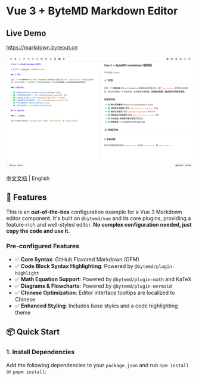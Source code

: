 # Vue 3 + ByteMD Markdown Editor

## Live Demo
https://markdown.byteout.cn

![markdown.png](docs/markdown.png)

[中文文档](./README.md) | English

## 🚀 Features

This is an **out-of-the-box** configuration example for a Vue 3 Markdown editor component. It's built on `@bytemd/vue` and its core plugins, providing a feature-rich and well-styled editor. **No complex configuration needed, just copy the code and use it.**

### Pre-configured Features

- ✅ **Core Syntax**: GitHub Flavored Markdown (GFM)
- ✅ **Code Block Syntax Highlighting**: Powered by `@bytemd/plugin-highlight`
- ✅ **Math Equation Support**: Powered by `@bytemd/plugin-math` and KaTeX
- ✅ **Diagrams & Flowcharts**: Powered by `@bytemd/plugin-mermaid`
- ✅ **Chinese Optimization**: Editor interface tooltips are localized to Chinese
- ✅ **Enhanced Styling**: Includes base styles and a code highlighting theme

## 📦 Quick Start

### 1. Install Dependencies

Add the following dependencies to your `package.json` and run `npm install` or `pnpm install`:
